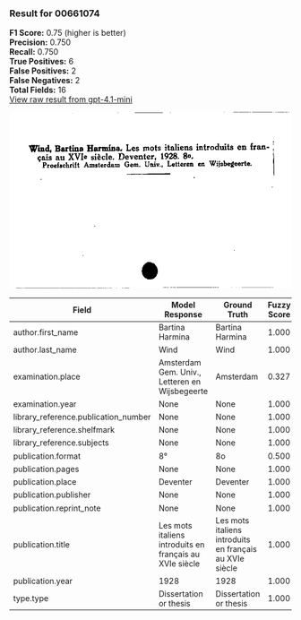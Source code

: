 ### Result for 00661074
**F1 Score:** 0.75 (higher is better)<br>**Precision:** 0.750<br>**Recall:** 0.750<br>**True Positives:** 6<br>**False Positives:** 2<br>**False Negatives:** 2<br>**Total Fields:** 16<br>[View raw result from gpt-4.1-mini](https://github.com/RISE-UNIBAS/humanities_data_benchmark/blob/main/results/2025-09-02/T0161/request_T0161_00661074.json)

<img src="https://github.com/RISE-UNIBAS/humanities_data_benchmark/blob/main/benchmarks/zettelkatalog/images/00661074.jpg?raw=true" alt="00661074" width="600px">

| Field | Model Response | Ground Truth | Fuzzy Score | Match |
|-------|----------------|--------------|-------------|-------|
| author.first_name | Bartina Harmina | Bartina Harmina | 1.000 | ✅ |
| author.last_name | Wind | Wind | 1.000 | ✅ |
| examination.place | Amsterdam Gem. Univ., Letteren en Wijsbegeerte | Amsterdam | 0.327 | ❌ |
| examination.year | None | None | 1.000 | ✅ |
| library_reference.publication_number | None | None | 1.000 | ✅ |
| library_reference.shelfmark | None | None | 1.000 | ✅ |
| library_reference.subjects | None | None | 1.000 | ✅ |
| publication.format | 8° | 8o | 0.500 | ❌ |
| publication.pages | None | None | 1.000 | ✅ |
| publication.place | Deventer | Deventer | 1.000 | ✅ |
| publication.publisher | None | None | 1.000 | ✅ |
| publication.reprint_note | None | None | 1.000 | ✅ |
| publication.title | Les mots italiens introduits en français au XVIe siècle | Les mots italiens introduits en français au XVIe siècle | 1.000 | ✅ |
| publication.year | 1928 | 1928 | 1.000 | ✅ |
| type.type | Dissertation or thesis | Dissertation or thesis | 1.000 | ✅ |
